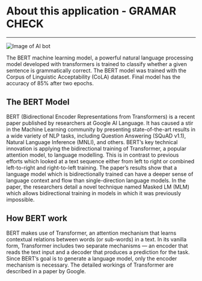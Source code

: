 # About this application - GRAMAR CHECK
----
![Image of AI bot](https://github.com/amilanpathirana/grammar/blob/master/src/templates/195.jpg=100x100)

The BERT machine learning model, a powerful natural language processing model developed with transformers is trained to classify whether a given sentence is grammatically correct. The BERT model was trained with the Corpus of Linguistic Acceptability (CoLA) dataset. Final model has the accuracy of 85% after two epochs.

## The BERT Model

BERT (Bidirectional Encoder Representations from Transformers) is a recent paper published by researchers at Google AI Language. It has caused a stir in the Machine Learning community by presenting state-of-the-art results in a wide variety of NLP tasks, including Question Answering (SQuAD v1.1), Natural Language Inference (MNLI), and others.
BERT’s key technical innovation is applying the bidirectional training of Transformer, a popular attention model, to language modelling. This is in contrast to previous efforts which looked at a text sequence either from left to right or combined left-to-right and right-to-left training. The paper’s results show that a language model which is bidirectionally trained can have a deeper sense of language context and flow than single-direction language models. In the paper, the researchers detail a novel technique named Masked LM (MLM) which allows bidirectional training in models in which it was previously impossible.

## How BERT work

BERT makes use of Transformer, an attention mechanism that learns contextual relations between words (or sub-words) in a text. In its vanilla form, Transformer includes two separate mechanisms — an encoder that reads the text input and a decoder that produces a prediction for the task. Since BERT’s goal is to generate a language model, only the encoder mechanism is necessary. The detailed workings of Transformer are described in a paper by Google.

